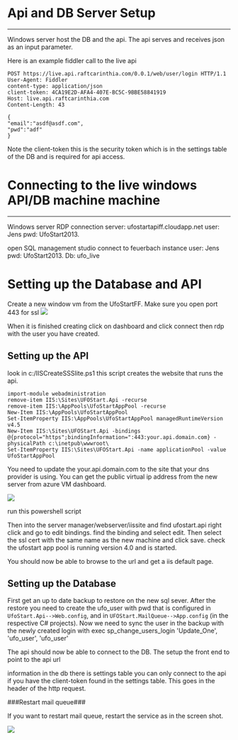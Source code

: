 # Api and DB Server Setup #

----------

Windows server host the DB and the api.
The api serves and receives json as an input parameter.

Here is an example fiddler call to the live api

    POST https://live.api.raftcarinthia.com/0.0.1/web/user/login HTTP/1.1
    User-Agent: Fiddler
    content-type: application/json
    client-token: 4CA19E2D-AFA4-407E-BC5C-9BBE58841919
    Host: live.api.raftcarinthia.com
    Content-Length: 43
    
    {
    "email":"asdf@asdf.com",
    "pwd":"adf"
    }
    
Note the client-token this is the security token which is in the settings table of the DB and is required for api access.

# Connecting to the live windows API/DB machine machine #

----------

Windows server RDP connection
server: ufostartapiff.cloudapp.net
user: Jens
pwd: UfoStart2013.


open SQL management studio
connect to feuerbach instance
user: Jens
pwd: UfoStart2013.
Db: ufo_live


# Setting up the Database and API #
Create a new window vm from the UfoStartFF.
Make sure you open port 443 for ssl
<img src="https://raw.github.com/UFOstart/UFOStartApi/master/docs/UfoStartHttpsPort.PNG"/>

When it is finished creating click on dashboard and click connect
then rdp with the user you have created.

## Setting up the API ##
look in c:/IISCreateSSSIite.ps1
this script creates the website that runs the api.

    import-module webadministration
    remove-item IIS:\Sites\UFOStart.Api -recurse
    remove-item IIS:\AppPools\UfoStartAppPool -recurse
    New-Item IIS:\AppPools\UfoStartAppPool
    Set-ItemProperty IIS:\AppPools\UfoStartAppPool managedRuntimeVersion v4.5
    New-Item IIS:\Sites\UFOStart.Api -bindings @{protocol="https";bindingInformation=":443:your.api.domain.com} -physicalPath c:\inetpub\wwwroot\
    Set-ItemProperty IIS:\Sites\UFOStart.Api -name applicationPool -value UfoStartAppPool

You need to update the your.api.domain.com to the site that your dns provider is using.
You can get the public virtual ip address from the new server from azure VM dashboard.

<img src="https://raw.github.com/UFOstart/UFOStartApi/master/docs/UFOAzureIp.PNG"/>

run this powershell script

Then into the server manager/webserver/iissite and find ufostart.api
right click and go to edit bindings. find the binding and select edit.
Then select the ssl cert with the same name as the new machine and click save.
check the ufostart app pool is running version 4.0 and is started. 

You should now be able to browse to the url and get a iis default page.

## Setting up the Database ##
First get an up to date  backup to restore on the new sql sever.
After the restore you need to create the ufo_user with pwd that is configured in <code>UfoStart.Api-->Web.config</code>, and in <code>UFOStart.MailQueue-->App.config</code> (in the respective C# projects).
Now we need to sync the user in the backup with the newly created login with 
    exec sp_change_users_login 'Update_One', 'ufo_user', 'ufo_user'


The api should now be able to connect to the DB.
The setup the front end to point to the api url


information 
in the db there is settings table
you can only connect to the api if you have the client-token found in the settings table. This goes in the header of the http request.


###Restart mail queue###

If you want to restart mail queue, restart the service as in the screen shot.

 <img src="https://raw.github.com/UFOstart/UFOStartApi/master/docs/UfoStartMailQueue.PNG"/>